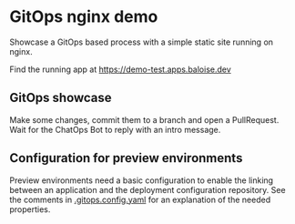# GitOps nginx demo

Showcase a GitOps based process with a simple static site running on nginx.

Find the running app at https://demo-test.apps.baloise.dev

## GitOps showcase

Make some changes, commit them to a branch and open a PullRequest. Wait for the ChatOps Bot to reply with an intro message.

## Configuration for preview environments

Preview environments need a basic configuration to enable the linking between an application and the deployment configuration repository.
See the comments in [.gitops.config.yaml](./.gitops.config.yaml) for an explanation of the needed properties.

